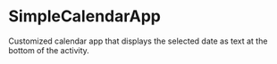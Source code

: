 # SimpleCalendarApp

Customized calendar app that displays the selected date as text at the bottom of the activity.
